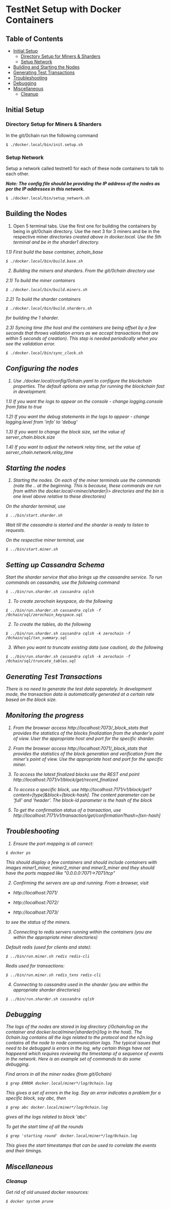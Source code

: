 # TestNet Setup with Docker Containers

## Table of Contents

- [Initial Setup](#initial-setup)
	- [Directory Setup for Miners & Sharders](#directory-setup-for-miners-&-sharders)
	- [Setup Network](#setup-network)
- [Building and Starting the Nodes](#building-and-starting-the-nodes)
- [Generating Test Transactions](#generating-test-transactions)
- [Troubleshooting](#troubleshooting)
- [Debugging](#debugging)
- [Miscellaneous](#miscellaneous)
	- [Cleanup](#cleanup)

## Initial Setup

### Directory Setup for Miners & Sharders

In the git/0chain run the following command
```
$ ./docker.local/bin/init.setup.sh
```

### Setup Network

Setup a network called testnet0 for each of these node containers to talk to each other.

***Note: The config file should be providing the IP address of the nodes as per the IP addresses in this network.***
```
$ ./docker.local/bin/setup_network.sh
```

## Building the Nodes

1) Open 5 terminal tabs. Use the first one for building the containers by being in git/0chain directory. Use the next 3 for 3 miners and be in the respective miner<i> directories created above in docker.local. Use the 5th terminal and be in the sharder1 directory.

1.1) First build the base container, zchain_base
```
$ ./docker.local/bin/build.base.sh
```

2) Building the miners and sharders. From the git/0chain directory use

2.1) To build the miner containers
```
$ ./docker.local/bin/build.miners.sh
```
2.2) To build the sharder containers
```
$ ./docker.local/bin/build.sharders.sh
```
for building the 1 sharder.

2.3) Syncing time (the host and the containers are being offset by a few seconds that throws validation errors as we accept transactions that are within 5 seconds of creation). This step is needed periodically when you see the validation error.
```
$ ./docker.local/bin/sync_clock.sh
```

## Configuring the nodes
1) Use ./docker.local/config/0chain.yaml to configure the blockchain properties. The default options are setup for running the blockchain fast in development.

1.1) If you want the logs to appear on the console - change logging.console from false to true

1.2) If you want the debug statements in the logs to appear - change logging.level from 'info' to 'debug'

1.3) If you want to change the block size, set the value of server_chain.block.size

1.4) If you want to adjust the network relay time, set the value of server_chain.network.relay_time

## Starting the nodes
1) Starting the nodes. On each of the miner terminals use the commands (note the .. at the beginning. This is because, these commands are run from within the docker.local/<miner/sharder|i> directories and the bin is one level above relative to these directories)

On the sharder terminal, use
```
$ ../bin/start.sharder.sh
```
Wait till the cassandra is started and the sharder is ready to listen to requests.

On the respective miner terminal, use
```
$ ../bin/start.miner.sh
```



## Setting up Cassandra Schema

Start the sharder service that also brings up the cassandra service. To run commands on cassandra, use the following command

```
$ ../bin/run.sharder.sh cassandra cqlsh
```

1) To create zerochain keyspace, do the following

```
$ ../bin/run.sharder.sh cassandra cqlsh -f /0chain/sql/zerochain_keyspace.sql
```

2) To create the tables, do the following

```
$ ../bin/run.sharder.sh cassandra cqlsh -k zerochain -f /0chain/sql/txn_summary.sql
```

3) When you want to truncate existing data (use caution), do the following

```
$ ../bin/run.sharder.sh cassandra cqlsh -k zerochain -f /0chain/sql/truncate_tables.sql
```

## Generating Test Transactions

There is no need to generate the test data separately. In development mode, the transaction data is automatically generated at a certain rate based on the
block size.

## Monitoring the progress

1) From the browser access http://localhost:7073/_block_stats that provides the statistics of the blocks finalization from the sharder's point of view. User the appropriate host and port for the specific sharder.

2) From the browser access http://localhost:7071/_block_stats that provides the statistics of the block generation and verification from the miner's point of view. Use the appropriate host and port for the specific miner.

3) To access the latest finalized blocks use the REST end point http://localhost:7071/v1/block/get/recent_finalized

4) To access a specific block, use http://localhost:7171/v1/block/get?content=[type]&block=[block-hash]. The content parameter can be 'full' and 'header'. The block-id parameter is the hash of the block

5) To get the confirmation status of a transaction, use http://localhost:7171/v1/transaction/get/confirmation?hash=[txn-hash]

## Troubleshooting

1) Ensure the port mapping is all correct:
```
$ docker ps
```
This should display a few containers and should include containers with images miner1_miner, miner2_miner and miner3_miner and they should have the ports mapped like "0.0.0.0:7071->7071/tcp"

2) Confirming the servers are up and running. From a browser, visit

- http://localhost:7071/

- http://localhost:7072/

- http://localhost:7073/

to see the status of the miners.

3) Connecting to redis servers running within the containers (you are within the appropriate miner directories)

Default redis (used for clients and state):
```
$ ../bin/run.miner.sh redis redis-cli
```
Redis used for transactions:
```
$ ../bin/run.miner.sh redis_txns redis-cli
```
4) Connecting to cassandra used in the sharder (you are within the appropriate sharder directories)
```
$ ../bin/run.sharder.sh cassandra cqlsh
```
## Debugging

The logs of the nodes are stored in log directory (/0chain/log on the container and docker.local/miner|sharder[n]/log in the host). The 0chain.log contains all the logs related to the protocol and the n2n.log contains all the node to node communication logs. The typical issues that need to be debugged is errors in the log, why certain things have not happeend which requires reviewing the timestamp of a sequence of events in the network. Here is an example set of commands to do some debugging.

Find arrors in all the miner nodes (from git/0chain)
```
$ grep ERROR docker.local/miner*/log/0chain.log
```
This gives a set of errors in the log. Say an error indicates a problem for a specific block, say abc, then
```
$ grep abc docker.local/miner*/log/0chain.log
```
gives all the logs related to block 'abc'

To get the start time of all the rounds
```
$ grep 'starting round' docker.local/miner*/log/0chain.log
```
This gives the start timestamps that can be used to correlate the events and their timings.

## Miscellaneous

### Cleanup

Get rid of old unused docker resources:
```
$ docker system prune
```
